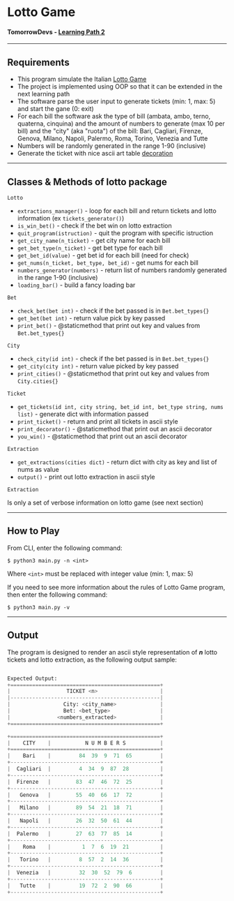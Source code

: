 # Lotto Game
#### TomorrowDevs - [Learning Path 2](https://github.com/AndreaOrlando23/programming-basics/tree/main/projects/m6/002-lotto-fake-extraction)

___
## Requirements
- This program simulate the Italian [Lotto Game](https://it.wikipedia.org/wiki/Lotto)
- The project is implemented using OOP so that it can be extended in the next learning path
- The software parse the user input to generate tickets (min: 1, max: 5) and start the gane (0: exit)
- For each bill the software ask the type of bill (ambata, ambo, terno, quaterna, cinquina) and the amount of numbers to generate (max 10 per bill) and the "city" (aka "ruota") of the bill: Bari, Cagliari, Firenze, Genova, Milano, Napoli, Palermo, Roma, Torino, Venezia and Tutte
- Numbers will be randomly generated in the range 1-90 (inclusive)
- Generate the ticket with nice ascii art table [decoration](https://ozh.github.io/ascii-tables/)

___
## Classes & Methods of lotto package

`Lotto`
- `extractions_manager()` - loop for each bill and return tickets and lotto information (ex `tickets_generator()`)
- `is_win_bet()` - check if the bet win on lotto extraction
- `quit_program(istruction)` - quit the program with specific istruction
- `get_city_name(n_ticket)` - get city name for each bill
- `get_bet_type(n_ticket)` - get bet type for each bill
- `get_bet_id(value)` - get bet id for each bill (need for check)
- `get_nums(n_ticket, bet_type, bet_id)` - get nums for each bill
- `numbers_generator(numbers)` - return list of numbers randomly generated in the range 1-90 (inclusive)
- `loading_bar()` - build a fancy loading bar

`Bet`
- `check_bet(bet int)` - check if the bet passed is in `Bet.bet_types{}`
- `get_bet(bet int)` - return value pick by key passed
- `print_bet()` - @staticmethod that print out key and values from `Bet.bet_types{}`

`City`
- `check_city(id int)` - check if the bet passed is in `Bet.bet_types{}`
- `get_city(city int)` - return value picked by key passed
- `print_cities()` - @staticmethod that print out key and values from `City.cities{}`

`Ticket`
- `get_tickets(id int, city string, bet_id int, bet_type string, nums list)` - generate dict with information passed
- `print_ticket()` - return and print all tickets in ascii style
- `print_decorator()` - @staticmethod that print out an ascii decorator
- `you_win()` - @staticmethod that print out an ascii decorator

`Extraction`
- `get_extractions(cities dict)` - return dict with city as key and list of nums as value
- `output()` - print out lotto extraction in ascii style

`Extraction`

Is only a set of verbose information on lotto game (see next section)

___
## How to Play
From CLI, enter the following command:

`$ python3 main.py -n <int>`

Where `<int>` must be replaced with integer value (min: 1, max: 5)

If you need to see more information about the rules of Lotto Game program, then enter the following command:

`$ python3 main.py -v`

___
## Output
The program is designed to render an ascii style representation of ***n*** lotto tickets and lotto extraction, as the following output sample:

```Python

Expected Output:
+================================================+
|                  TICKET <n>                    |
|------------------------------------------------|
|                 City: <city_name>              |
|                 Bet: <bet_type>                |
|               <numbers_extracted>              |
+================================================+

+================================================+
|    CITY    |           N U M B E R S           |
+================================================+
|    Bari    |         84  39  9  71  65         |
+------------------------------------------------+
|  Cagliari  |         4  34  9  87  28          |
+------------------------------------------------+
|  Firenze   |        83  47  46  72  25         |
+------------------------------------------------+
|   Genova   |        55  40  66  17  72         |
+------------------------------------------------+
|   Milano   |        89  54  21  18  71         |
+------------------------------------------------+
|   Napoli   |        26  32  50  61  44         |
+------------------------------------------------+
|  Palermo   |        27  63  77  85  14         |
+------------------------------------------------+
|    Roma    |          1  7  6  19  21          |
+------------------------------------------------+
|   Torino   |         8  57  2  14  36          |
+------------------------------------------------+
|  Venezia   |         32  30  52  79  6         |
+------------------------------------------------+
|   Tutte    |         19  72  2  90  66         |
+------------------------------------------------+

```
